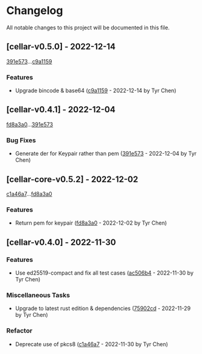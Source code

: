 # Changelog

All notable changes to this project will be documented in this file.

## [cellar-v0.5.0] - 2022-12-14

[391e573](391e573352ca0145048ac728fa742dfa1a73eef9)...[c9a1159](c9a1159d1c4a69100f925f172340f262be4db9dd)

### Features

- Upgrade bincode & base64 ([c9a1159](c9a1159d1c4a69100f925f172340f262be4db9dd) - 2022-12-14 by Tyr Chen)

## [cellar-v0.4.1] - 2022-12-04

[fd8a3a0](fd8a3a00576a7652376820e4a2e3bf7b22493ad4)...[391e573](391e573352ca0145048ac728fa742dfa1a73eef9)

### Bug Fixes

- Generate der for Keypair rather than pem ([391e573](391e573352ca0145048ac728fa742dfa1a73eef9) - 2022-12-04 by Tyr Chen)

## [cellar-core-v0.5.2] - 2022-12-02

[c1a46a7](c1a46a7a4165368da66d3449697f16eeee144318)...[fd8a3a0](fd8a3a00576a7652376820e4a2e3bf7b22493ad4)

### Features

- Return pem for keypair ([fd8a3a0](fd8a3a00576a7652376820e4a2e3bf7b22493ad4) - 2022-12-02 by Tyr Chen)

## [cellar-v0.4.0] - 2022-11-30

### Features

- Use ed25519-compact and fix all test cases ([ac506b4](ac506b48d3fdc21cc3ae98e7d0d62e7c12587c60) - 2022-11-30 by Tyr Chen)

### Miscellaneous Tasks

- Upgrade to latest rust edition & dependencies ([75902cd](75902cd740ab264152477af5c478a4d6c9682688) - 2022-11-29 by Tyr Chen)

### Refactor

- Deprecate use of pkcs8 ([c1a46a7](c1a46a7a4165368da66d3449697f16eeee144318) - 2022-11-30 by Tyr Chen)

<!-- generated by git-cliff -->
